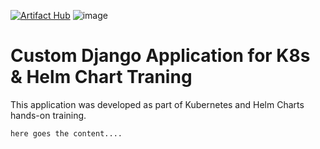 [![Artifact Hub](https://img.shields.io/endpoint?url=https://artifacthub.io/badge/repository/large-systems-django)](https://artifacthub.io/packages/search?repo=large-systems-django) 
![image](https://user-images.githubusercontent.com/12752516/221407164-3c8bf983-8f68-4a23-942e-96c1600a251c.png)
# Custom Django Application for K8s & Helm Chart Traning
This application was developed as part of Kubernetes and Helm Charts hands-on training.



```
here goes the content....
```
